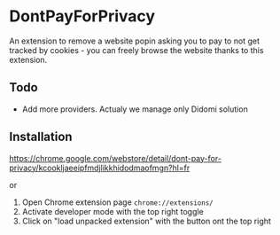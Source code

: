 # DontPayForPrivacy
An extension to remove a website popin asking you to pay to not get tracked by cookies - you can freely browse the website thanks to this extension.
## Todo
* Add more providers. Actualy we manage only Didomi solution
## Installation

https://chrome.google.com/webstore/detail/dont-pay-for-privacy/kcookljaeeipfmdjlikkhidodmaofmgn?hl=fr

or

1. Open Chrome extension page ```chrome://extensions/```
2. Activate developer mode with the top right toggle
3. Click on "load unpacked extension" with the button ont the top right 

